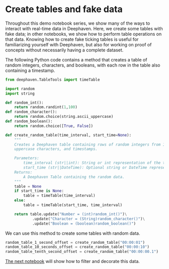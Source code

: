 # Create tables and fake data

Throughout this demo notebook series, we show many of the ways to interact with real-time data in Deephaven. Here, we create some tables with fake data; in other notebooks, we show how to perform table operations on that data. Knowing how to create fake ticking tables is useful for familiarizing yourself with Deephaven, but also for working on proof of concepts without necessarily having a complete dataset.

The following Python code contains a method that creates a table of random integers, characters, and booleans, with each row in the table also containing a timestamp.

```python
from deephaven.TableTools import timeTable

import random
import string

def random_int():
    return random.randint(1,100)
def random_character():
    return random.choice(string.ascii_uppercase)
def random_boolean():
    return random.choice([True, False])

def create_random_table(time_interval, start_time=None):
    """
    Creates a Deephaven table containing rows of random integers from 1 to 99, random
    uppercase characters, and timestamps.

    Parameters:
        time_interval (str||int): String or int representation of the time interval between rows.
        start_time (str||DateTime): Optional string or DateTime representation of the start time.
    Returns:
        A Deephaven Table containing the random data.
    """
    table = None
    if start_time is None:
        table = timeTable(time_interval)
    else:
        table = timeTable(start_time, time_interval)

    return table.update("Number = (int)random_int()")\
            .update("Character = (String)random_character()")\
            .update("Boolean = (boolean)random_boolean()")
```

We can use this method to create some tables with random data.

```python
random_table_1_second_offset = create_random_table("00:00:01")
random_table_10_seconds_offset = create_random_table("00:00:10")
random_table_tenth_second_offset = create_random_table("00:00:00.1")
```

[The next notebook](A2%20Filter%20and%20decorate.md) will show how to filter and decorate this data.
